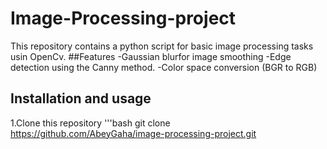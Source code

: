 # Image-Processing-project
This repository contains a python script for basic image processing tasks usin OpenCv.
##Features
-Gaussian blurfor image smoothing
-Edge detection using the Canny method.
-Color space conversion (BGR to RGB)
## Installation and usage 
1.Clone this repository 
'''bash
git clone
https://github.com/AbeyGaha/image-processing-project.git

